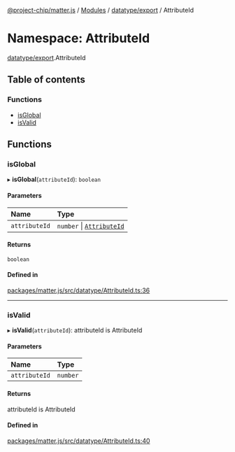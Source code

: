 [@project-chip/matter.js](../README.md) / [Modules](../modules.md) / [datatype/export](datatype_export.md) / AttributeId

# Namespace: AttributeId

[datatype/export](datatype_export.md).AttributeId

## Table of contents

### Functions

- [isGlobal](datatype_export.AttributeId.md#isglobal)
- [isValid](datatype_export.AttributeId.md#isvalid)

## Functions

### isGlobal

▸ **isGlobal**(`attributeId`): `boolean`

#### Parameters

| Name | Type |
| :------ | :------ |
| `attributeId` | `number` \| [`AttributeId`](datatype_export.md#attributeid) |

#### Returns

`boolean`

#### Defined in

[packages/matter.js/src/datatype/AttributeId.ts:36](https://github.com/project-chip/matter.js/blob/6d3b6a5d957d88a9231d6ecab4bb41f8133112be/packages/matter.js/src/datatype/AttributeId.ts#L36)

___

### isValid

▸ **isValid**(`attributeId`): attributeId is AttributeId

#### Parameters

| Name | Type |
| :------ | :------ |
| `attributeId` | `number` |

#### Returns

attributeId is AttributeId

#### Defined in

[packages/matter.js/src/datatype/AttributeId.ts:40](https://github.com/project-chip/matter.js/blob/6d3b6a5d957d88a9231d6ecab4bb41f8133112be/packages/matter.js/src/datatype/AttributeId.ts#L40)
